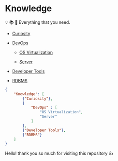 # Knowledge

:bulb: :books: :telescope: Everything that you need.

- [Curiosity](Curiosity/)

- [DevOps](DevOps/)

  - [OS Virtualization](DevOps/OS%20Virtualization/)
  
  - [Server](DevOps/Server/)
  
- [Developer Tools]('Developer%20Tools'/)

- [RDBMS](RDBMS/)

```json
{
    "Knowledge": [
        {"Curiosity"},
        {
            "DevOps" : [
                "OS Virtualization",
                "Server"
            ]
        },
        {"Developer Tools"},
        {"RDBMS"}
    ]
}
```

Hello! thank you so much for visiting this repository :+1:
